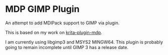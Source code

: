 # MDP GIMP Plugin

An attempt to add MDIPack support to GIMP via plugin.

This is based on my work on [krita-plugin-mdp](https://github.com/weeb-poly/krita-plugin-mdp).

I am currently using libgimp3 and MSYS2 MINGW64. This plugin is probably going
to remain incomplete until GIMP 3 has a release date.
